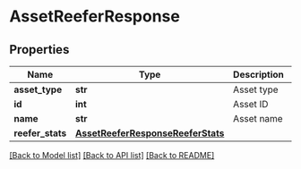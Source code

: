 # AssetReeferResponse

## Properties
Name | Type | Description | Notes
------------ | ------------- | ------------- | -------------
**asset_type** | **str** | Asset type | [optional] 
**id** | **int** | Asset ID | [optional] 
**name** | **str** | Asset name | [optional] 
**reefer_stats** | [**AssetReeferResponseReeferStats**](AssetReeferResponseReeferStats.md) |  | [optional] 

[[Back to Model list]](../README.md#documentation-for-models) [[Back to API list]](../README.md#documentation-for-api-endpoints) [[Back to README]](../README.md)


